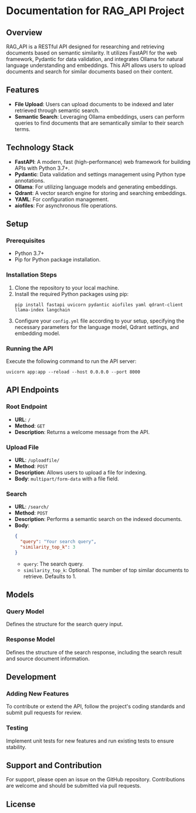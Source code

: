 # Documentation for RAG_API Project

## Overview

RAG_API is a RESTful API designed for researching and retrieving documents based on semantic similarity. It utilizes FastAPI for the web framework, Pydantic for data validation, and integrates Ollama for natural language understanding and embeddings. This API allows users to upload documents and search for similar documents based on their content.

## Features

- **File Upload**: Users can upload documents to be indexed and later retrieved through semantic search.
- **Semantic Search**: Leveraging Ollama embeddings, users can perform queries to find documents that are semantically similar to their search terms.

## Technology Stack

- **FastAPI**: A modern, fast (high-performance) web framework for building APIs with Python 3.7+.
- **Pydantic**: Data validation and settings management using Python type annotations.
- **Ollama**: For utilizing language models and generating embeddings.
- **Qdrant**: A vector search engine for storing and searching embeddings.
- **YAML**: For configuration management.
- **aiofiles**: For asynchronous file operations.

## Setup

### Prerequisites

- Python 3.7+
- Pip for Python package installation.

### Installation Steps

1. Clone the repository to your local machine.
2. Install the required Python packages using pip:
   ```
   pip install fastapi uvicorn pydantic aiofiles yaml qdrant-client llama-index langchain
   ```
3. Configure your `config.yml` file according to your setup, specifying the necessary parameters for the language model, Qdrant settings, and embedding model.

### Running the API

Execute the following command to run the API server:

```
uvicorn app:app --reload --host 0.0.0.0 --port 8000
```

## API Endpoints

### Root Endpoint

- **URL**: `/`
- **Method**: `GET`
- **Description**: Returns a welcome message from the API.

### Upload File

- **URL**: `/uploadfile/`
- **Method**: `POST`
- **Description**: Allows users to upload a file for indexing.
- **Body**: `multipart/form-data` with a file field.

### Search

- **URL**: `/search/`
- **Method**: `POST`
- **Description**: Performs a semantic search on the indexed documents.
- **Body**:
  ```json
  {
    "query": "Your search query",
    "similarity_top_k": 3
  }
  ```
  - `query`: The search query.
  - `similarity_top_k`: Optional. The number of top similar documents to retrieve. Defaults to 1.

## Models

### Query Model

Defines the structure for the search query input.

### Response Model

Defines the structure of the search response, including the search result and source document information.

## Development

### Adding New Features

To contribute or extend the API, follow the project's coding standards and submit pull requests for review.

### Testing

Implement unit tests for new features and run existing tests to ensure stability.

## Support and Contribution

For support, please open an issue on the GitHub repository. Contributions are welcome and should be submitted via pull requests.

## License

####